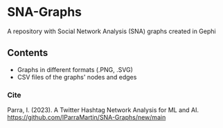 # SNA-Graphs
A repository with Social Network Analysis (SNA) graphs created in Gephi

## Contents
- Graphs in different formats (.PNG, .SVG)
- CSV files of the graphs' nodes and edges 

### Cite
Parra, I. (2023). A Twitter Hashtag Network Analysis for ML and AI. https://github.com/IParraMartin/SNA-Graphs/new/main

